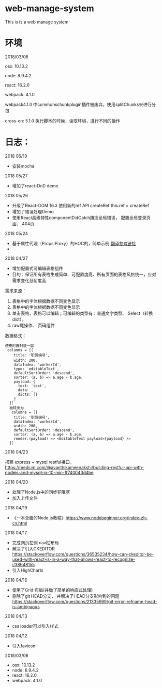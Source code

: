# web-manage-system
This is is a web manage system

# 环境

2018/03/08

osx: 10.13.2

node: 8.9.4.2

react: 16.2.0

webpack: 4.1.0

webpack4.1.0 中commonschunkplugin插件被废弃，使用splitChunks来进行分包

cross-en: 5.1.0  执行脚本的时候，读取环境，进行不同的操作

# 日志：

2018 06/19

- 安装mocha

2018 05/27

- 增加了react-DnD demo

2018 05/26

- 升级了React-DOM 16.3 使用新的ref API createRef this.ref = createRef
- 增加了错误处理Demo
- 使用React高级特性componentDidCatch捕捉全局错误， 配置全局登录页面、 404页

2018 05/24

- 基于属性代理（Props Proxy）的HOC的，简单示例 [翻译参考链接](https://blog.rsuitejs.com/2017/08/24/react-hoc-simple-analysis/) 
-

2018 04/27

- 增加配置式可编辑表格组件
- 目的：保证所有表格生成简单、可配置度高、所有页面的表格风格统一，应对需求变化忍耐度高

需求来源：

1. 表格中的字体根据数据不同变色显示
2. 表格中的字体根据数据不同变色显示
3. 单击表格，表格可以编辑；可编辑的类型有：普通文字类型、 Select（转换dict）。
4. raw尾操作、 页码组件

数据格式：
```
使用时再封装一层
 columns = [{
    title: '职员编号',
    width: 200，
    dataIndex: 'workerId',
    type: 'editableText',
    defaultSortOrder: 'descend',
    sorter: (a, b) => a.age - b.age,
    payload: {
      text: 'text',
      data: ,
      dicts: {}
    }
  }]
  被转换为
   columns = [{
    title: '职员编号',
    dataIndex: 'workerId',
    width: 200,
    defaultSortOrder: 'descend',
    sorter: (a, b) => a.age - b.age,
    render:(payload) => <EditableText payload={payload} /> 
  }]
```
2018 04/23

搭建 express + mysql restful接口，
https://medium.com/@avanthikameenakshi/building-restful-api-with-nodejs-and-mysql-in-10-min-ff740043d4be

2018 04/20

- 处理了Node.js中的同步非阻塞
- 加入上传文件

2018 04/19

- 《一本全面的Node.js教程》https://www.nodebeginner.org/index-zh-cn.html

2018 04/17
- 完成网页左侧 nav栏布局
- 解决了引入CKEDITOR https://stackoverflow.com/questions/36535234/how-can-ckeditor-be-used-with-react-js-in-a-way-that-allows-react-to-recognize-i/38648155
- 引入HighCharts

2018 04/16
- 使用了Grid 布局(并做了简单的响应式处理)
- 删除了git HEAD分支， 并解决了HEAD分支影响到的问题 https://stackoverflow.com/questions/21335969/git-error-refname-head-is-ambiguous

2018 04/13
- css loader可以引入样式

2018 04/12
- 引入favicon

2018/03/08
- osx: 10.13.2
- node: 8.9.4.2
- react: 16.2.0
- webpack: 4.1.0
